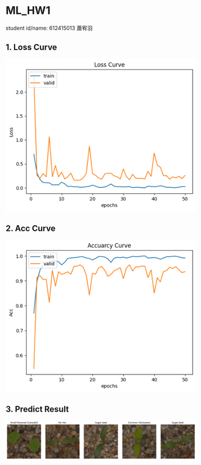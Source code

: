 # ML_HW1

student id/name: 612415013 蕭宥羽

## 1. Loss Curve
![loss](PIC/resnet_loss_curve.png)

## 2. Acc Curve
![loss](PIC/resnet_acc_curve.png)

## 3. Predict Result
![loss](PIC/resnet_result.png)